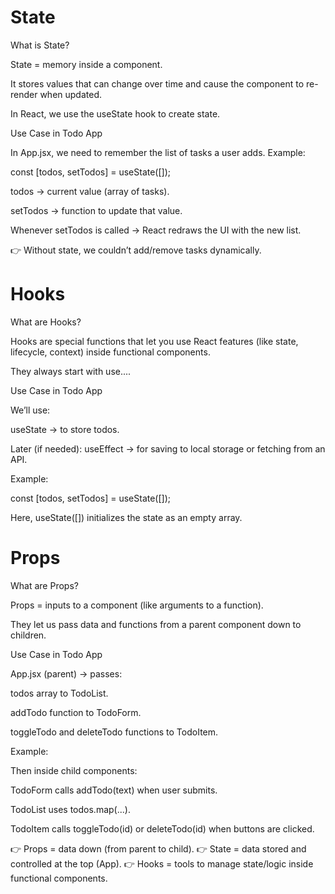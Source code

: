# State
What is State?

State = memory inside a component.

It stores values that can change over time and cause the component to re-render when updated.

In React, we use the useState hook to create state.

Use Case in Todo App

In App.jsx, we need to remember the list of tasks a user adds.
Example:

const [todos, setTodos] = useState([]);


todos → current value (array of tasks).

setTodos → function to update that value.

Whenever setTodos is called → React redraws the UI with the new list.

👉 Without state, we couldn’t add/remove tasks dynamically.

# Hooks
What are Hooks?

Hooks are special functions that let you use React features (like state, lifecycle, context) inside functional components.

They always start with use....

Use Case in Todo App

We’ll use:

useState → to store todos.

Later (if needed): useEffect → for saving to local storage or fetching from an API.

Example:

const [todos, setTodos] = useState([]);


Here, useState([]) initializes the state as an empty array.

# Props
What are Props?

Props = inputs to a component (like arguments to a function).

They let us pass data and functions from a parent component down to children.

Use Case in Todo App

App.jsx (parent) → passes:

todos array to TodoList.

addTodo function to TodoForm.

toggleTodo and deleteTodo functions to TodoItem.

Example:

<TodoForm addTodo={addTodo} />
<TodoList todos={todos} toggleTodo={toggleTodo} deleteTodo={deleteTodo} />


Then inside child components:

TodoForm calls addTodo(text) when user submits.

TodoList uses todos.map(...).

TodoItem calls toggleTodo(id) or deleteTodo(id) when buttons are clicked.

👉 Props = data down (from parent to child).
👉 State = data stored and controlled at the top (App).
👉 Hooks = tools to manage state/logic inside functional components.
